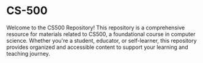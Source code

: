 # CS-500
Welcome to the CS500 Repository! This repository is a comprehensive resource for materials related to CS500, a foundational course in computer science. Whether you're a student, educator, or self-learner, this repository provides organized and accessible content to support your learning and teaching journey.

